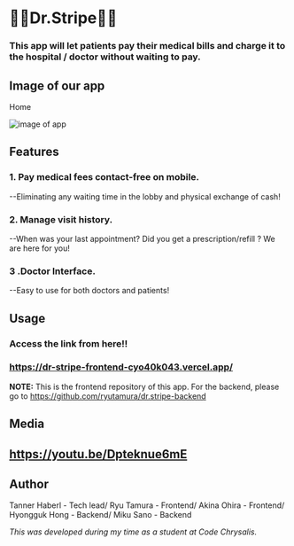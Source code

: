 # 👨‍⚕️Dr.Stripe👩‍⚕️
 
### This app will let patients pay their medical bills and charge it to the hospital / doctor without waiting to pay. 

## Image of our app

Home

<img src="https://i.ibb.co/rfKhhGd/2020-09-25-12-29-21.png" alt="image of app" title="app">

## Features  

### 1. Pay medical fees contact-free on mobile.
--Eliminating any waiting time in the lobby and physical exchange of cash!
 
### 2. Manage visit history.
--When was your last appointment? Did you get a prescription/refill ? We are here for you!

### 3 .Doctor Interface.
--Easy to use for both doctors and patients!

## Usage
### Access the link from here!! 
### https://dr-stripe-frontend-cyo40k043.vercel.app/

**NOTE:** This is the frontend repository of this app. For the backend, please go to 
https://github.com/ryutamura/dr.stripe-backend

## Media 

## https://youtu.be/Dpteknue6mE

## Author 

Tanner Haberl - Tech lead/
Ryu Tamura - Frontend/
Akina Ohira - Frontend/
Hyongguk Hong - Backend/
Miku Sano - Backend 

*This was developed during my time as a student at Code Chrysalis.* 
